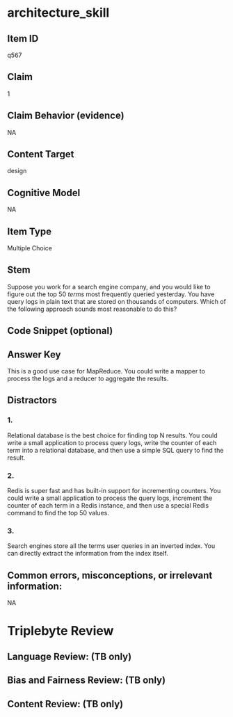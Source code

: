 # architecture_skill

## Item ID
q567

## Claim
1

## Claim Behavior (evidence)
NA

## Content Target
design

## Cognitive Model
NA

## Item Type
Multiple Choice

## Stem
Suppose you work for a search engine company, and you would like to figure out the top 50 *terms* most frequently queried yesterday. You have query logs in plain text that are stored on thousands of computers. Which of the following approach sounds most reasonable to do this?

## Code Snippet (optional)


## Answer Key
This is a good use case for MapReduce. You could write a mapper to process the logs and a reducer to aggregate the results.

## Distractors

### 1.
Relational database is the best choice for finding top N results. You could write a small application to process query logs, write the counter of each term into a relational database, and then use a simple SQL query to find the result.

### 2.
Redis is super fast and has built-in support for incrementing counters. You could write a small application to process the query logs, increment the counter of each term in a Redis instance, and then use a special Redis command to find the top 50 values.

### 3.
Search engines store all the terms user queries in an inverted index. You can directly extract the information from the index itself.

## Common errors, misconceptions, or irrelevant information:
NA

# Triplebyte Review


## Language Review: (TB only)


## Bias and Fairness Review: (TB only)


## Content Review: (TB only)

